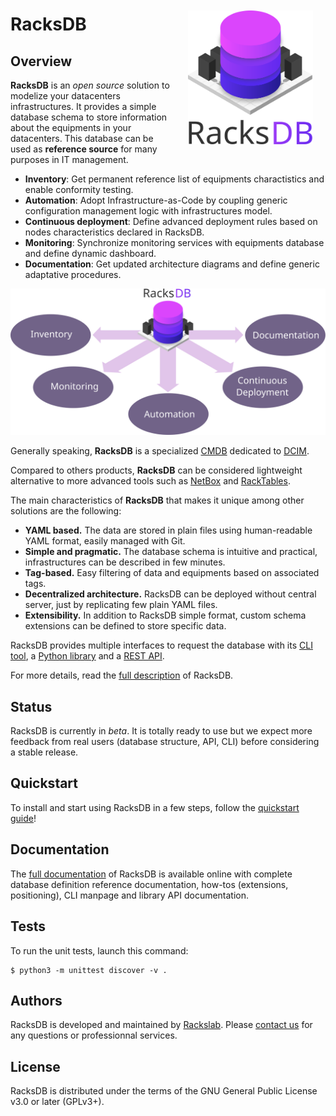 <img
  src="docs/modules/overview/images/racksdb_logo.svg"
  alt="RacksDB Overview"
  align="right"
  width="200px"
  style="margin: 20px;">

# RacksDB

## Overview

**RacksDB** is an _open source_ solution to modelize your datacenters
infrastructures. It provides a simple database schema to store information about
the equipments in your datacenters. This database can be used as **reference
source** for many purposes in IT management.

* **Inventory**: Get permanent reference list of equipments charactistics and
  enable conformity testing.
* **Automation**: Adopt Infrastructure-as-Code by coupling generic configuration
  management logic with infrastructures model.
* **Continuous deployment**: Define advanced deployment rules based on nodes
  characteristics declared in RacksDB.
* **Monitoring**: Synchronize monitoring services with equipments database and
  define dynamic dashboard.
* **Documentation**: Get updated architecture diagrams and define generic
  adaptative procedures.

<p align="center">
  <img
    src="docs/modules/overview/images/racksdb_overview.svg"
    alt="RacksDB Overview"
    width="600px"
    style="margin: 0 auto;">
</p>

Generally speaking, **RacksDB** is a specialized
[CMDB](https://en.wikipedia.org/wiki/Configuration_management_database)
dedicated to
[DCIM](https://en.wikipedia.org/wiki/Data_center_management#Data_center_infrastructure_management).

Compared to others products, **RacksDB** can be considered lightweight
alternative to more advanced tools such as [NetBox](https://netbox.dev/) and
[RackTables](https://www.racktables.org/).

The main characteristics of **RacksDB** that makes it unique among other
solutions are the following:

* **YAML based.** The data are stored in plain files using human-readable YAML
  format, easily managed with Git.
* **Simple and pragmatic.** The database schema is intuitive and practical,
  infrastructures can be described in few minutes.
* **Tag-based.** Easy filtering of data and equipments based on associated tags.
* **Decentralized architecture.** RacksDB can be deployed without central
  server, just by replicating few plain YAML files.
* **Extensibility.** In addition to RacksDB simple format, custom schema
  extensions can be defined to store specific data.

RacksDB provides multiple interfaces to request the database with its
[CLI tool](https://docs.rackslab.io/racksdb/beta/usage/racksdb.html), a
[Python library](https://docs.rackslab.io/racksdb/beta/usage/api.html) and a
[REST API](https://docs.rackslab.io/racksdb/beta/usage/rest.html).

For more details, read the
[full description](https://docs.rackslab.io/racksdb/beta/overview/overview.html)
of RacksDB.

## Status

RacksDB is currently in _beta_. It is totally ready to use but we expect more
feedback from real users (database structure, API, CLI) before considering a
stable release.

## Quickstart

To install and start using RacksDB in a few steps, follow the
[quickstart guide](https://docs.rackslab.io/racksdb/beta/install/quickstart.html)!

## Documentation

The [full documentation](https://docs.rackslab.io/racksdb/beta/)
of RacksDB is available online with complete database definition reference
documentation, how-tos (extensions, positioning), CLI manpage and library API
documentation.

## Tests

To run the unit tests, launch this command:

```
$ python3 -m unittest discover -v .
```

## Authors

RacksDB is developed and maintained by [Rackslab](https://rackslab.io). Please
[contact us](https://rackslab.io/en/contact/) for any questions or professionnal
services.

## License

RacksDB is distributed under the terms of the GNU General Public License v3.0 or
later (GPLv3+).
